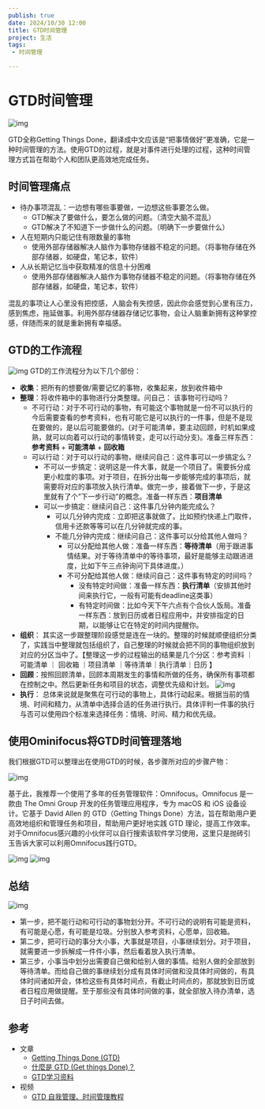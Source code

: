 ```yaml
---
publish: true
date: 2024/10/30 12:00
title: GTD时间管理
project: 生活
tags:
 - 时间管理

---
```


# GTD时间管理

![img](/life/gtd-process1.png)

GTD全称Getting Things Done，翻译成中文应该是“把事情做好”更准确，它是一种时间管理的方法。使用GTD的过程，就是对事件进行处理的过程，这种时间管理方式旨在帮助个人和团队更高效地完成任务。

## 时间管理痛点

- 待办事项混乱：一边想有哪些事要做，一边想这些事要怎么做。
  - GTD解决了要做什么，要怎么做的问题。（清空大脑不混乱）
  - GTD解决了不知道下一步做什么的问题。（明确下一步要做什么）
- 人在短期内只能记住有限数量的事物
  - 使用外部存储器解决人脑作为事物存储器不稳定的问题。（将事物存储在外部存储器，如硬盘，笔记本，软件）
- 人从长期记忆当中获取精准的信息十分困难
  - 使用外部存储器解决人脑作为事物存储器不稳定的问题。（将事物存储在外部存储器，如硬盘，笔记本，软件）

混乱的事项让人心里没有把控感，人脑会有失控感，因此你会感觉到心里有压力，感到焦虑，拖延做事。利用外部存储器存储记忆事物，会让人脑重新拥有这种掌控感，伴随而来的就是重新拥有幸福感。

## GTD的工作流程

![img](/life/gtd-process4.webp)
GTD的工作流程分为以下几个部份：

- **收集**：把所有的想要做/需要记忆的事物，收集起来，放到收件箱中
- **整理**：将收件箱中的事物进行分类整理。问自己： 该事物可行动吗？
  - 不可行动：对于不可行动的事物，有可能这个事物就是一份不可以执行的今后需要查看的参考资料，也有可能它是可以执行的一件事，但是不是现在要做的，是以后可能要做的。(对于可能清单，要主动回顾，时机如果成熟，就可以向着可以行动的事情转变，走可以行动分支)。准备三样东西：**参考资料** + **可能清单** + **回收箱**
  - 可以行动：对于可以行动的事物，继续问自己：这件事可以一步搞定么？
    - 不可以一步搞定：说明这是一件大事，就是一个项目了。需要拆分成更小粒度的事项。对于项目，在拆分出每一步能够完成的事项后，就需要将对应的事项放入执行清单。做完一步，接着做下一步，于是这里就有了个”下一步行动”的概念。准备一样东西：**项目清单**
    - 可以一步搞定：继续问自己：这件事几分钟内能完成么？
      - 可以几分钟内完成：立即把这事就做了。比如预约快递上门取件，信用卡还款等等可以在几分钟就完成的事。
      - 不能几分钟内完成：继续问自己：这件事可以分给其他人做吗？
        - 可以分配给其他人做：准备一样东西：**等待清单**（用于跟进事情结果。对于等待清单中的等待事项，最好是能够主动跟进进度，比如下午三点钟询问下具体进度。）
        - 不可分配给其他人做：继续问自己：这件事有特定的时间吗？
          - 没有特定时间做：准备一样东西：**执行清单**（安排其他时间来执行它，一般有可能有deadline这类事）
          - 有特定时间做：比如今天下午六点有个合伙人饭局。准备一样东西：放到日历或者日程应用中，并安排指定的日期，以能够让它在特定的时间内提醒你。
- **组织**：
  其实这一步跟整理阶段感觉是连在一块的。整理的时候就顺便组织分类了，实践当中整理就包括组织了，自己整理的时候就会把不同的事物组织放到对应的分区当中了。【整理这一步的过程输出的结果是几个分区：参考资料 ｜ 可能清单 ｜ 回收箱 ｜项目清单 ｜等待清单｜执行清单｜日历 】
- **回顾**：按照回顾清单，回顾本周期发生的事情和所做的任务，确保所有事项都在控制之中。然后更新任务和项目的状态，调整优先级和计划。
  ![img](/life/gtd-weekly-review.png)
- **执行**：
  总体来说就是聚焦在可行动的事物上，具体行动起来。根据当前的情境、时间和精力，从清单中选择合适的任务进行执行。具体评判一件事的执行与否可以使用四个标准来选择任务：情境、时间、精力和优先级。

## 使用Ominifocus将GTD时间管理落地

我们根据GTD可以整理出在使用GTD的时候，各步骤所对应的步骤产物：

![img](/life/gtd-step-res.png)

基于此，我推荐一个使用了多年的任务管理软件：Omnifocus。Omnifocus 是一款由 The Omni Group 开发的任务管理应用程序，专为 macOS 和 iOS 设备设计。它基于 David Allen 的 GTD（Getting Things Done）方法，旨在帮助用户更高效地组织和管理任务和项目，帮助用户更好地实践 GTD 理论，提高工作效率。对于Omnifocus感兴趣的小伙伴可以自行搜索该软件学习使用，这里只是抛砖引玉告诉大家可以利用Omnifocus践行GTD。

![img](/life/omnifocus-use.png)
![img](/life/omnifocus-use1.png)

## 总结

![img](/life/gtd-process3.png)

- 第一步，把不能行动和可行动的事物划分开。不可行动的说明有可能是资料，有可能是心愿，有可能是垃圾。分别放入参考资料，心愿单，回收箱。
- 第二步，把可行动的事分大小事，大事就是项目，小事继续划分。对于项目，就需要进一步拆解成一件件小事，然后看着放入执行清单。
- 第三步，小事当中划分出需要自己做和给别人做的事情。给别人做的全部放到等待清单。而给自己做的事继续划分成有具体时间做和没具体时间做的，有具体时间诸如开会，体检这些有具体时间点，有截止时间点的，那就放到日历或者日程应用做提醒。至于那些没有具体时间做的事，就全部放入待办清单，选日子时间去做。

## 参考

- 文章
  - [Getting Things Done (GTD)](https://www.zenflowchart.com/guides/gtd-flowchart)
  - [什麼是 GTD (Get things Done)？](https://medium.com/pm%E7%9A%84%E7%94%9F%E7%94%A2%E5%8A%9B%E5%B7%A5%E5%85%B7%E7%AE%B1/%E4%BB%80%E9%BA%BC%E6%98%AF-gtd-get-things-done-1e266f71244a)
  - [GTD学习资料](https://www.cnblogs.com/gshang/p/16464093.html)
- 视频
  - [GTD 自我管理、时间管理教程](https://www.bilibili.com/video/BV1wE411176Q/?spm_id_from=333.337.search-card.all.click&vd_source=c899446e6f6ea3d984a4622ddf9c14a1)
